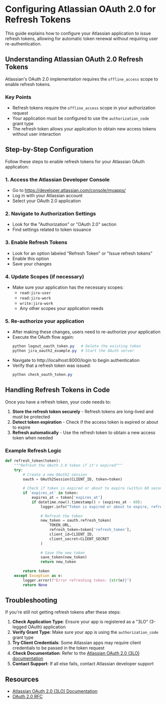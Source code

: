 # Configuring Atlassian OAuth 2.0 for Refresh Tokens

This guide explains how to configure your Atlassian application to issue refresh tokens, allowing for automatic token renewal without requiring user re-authentication.

## Understanding Atlassian OAuth 2.0 Refresh Tokens

Atlassian's OAuth 2.0 implementation requires the `offline_access` scope to enable refresh tokens.

### Key Points
- Refresh tokens require the `offline_access` scope in your authorization request
- Your application must be configured to use the `authorization_code` grant type
- The refresh token allows your application to obtain new access tokens without user interaction

## Step-by-Step Configuration

Follow these steps to enable refresh tokens for your Atlassian OAuth application:

### 1. Access the Atlassian Developer Console
- Go to https://developer.atlassian.com/console/myapps/
- Log in with your Atlassian account
- Select your OAuth 2.0 application

### 2. Navigate to Authorization Settings
- Look for the "Authorization" or "OAuth 2.0" section
- Find settings related to token issuance

### 3. Enable Refresh Tokens
- Look for an option labeled "Refresh Token" or "Issue refresh tokens"
- Enable this option
- Save your changes

### 4. Update Scopes (if necessary)
- Make sure your application has the necessary scopes:
  - `read:jira-user`
  - `read:jira-work`
  - `write:jira-work`
  - Any other scopes your application needs

### 5. Re-authorize your application
- After making these changes, users need to re-authorize your application
- Execute the OAuth flow again:
  ```powershell
  python logout_oauth_token.py   # Delete the existing token
  python jira_oauth2_example.py  # Start the OAuth server
  ```
- Navigate to http://localhost:8000/login to begin authentication
- Verify that a refresh token was issued:
  ```powershell
  python check_oauth_token.py
  ```

## Handling Refresh Tokens in Code

Once you have a refresh token, your code needs to:

1. **Store the refresh token securely** - Refresh tokens are long-lived and must be protected
2. **Detect token expiration** - Check if the access token is expired or about to expire
3. **Refresh automatically** - Use the refresh token to obtain a new access token when needed

### Example Refresh Logic

```python
def refresh_token(token):
    """Refresh the OAuth 2.0 token if it's expired"""
    try:
        # Create a new OAuth2 session
        oauth = OAuth2Session(CLIENT_ID, token=token)
        
        # Check if token is expired or about to expire (within 60 seconds)
        if 'expires_at' in token:
            expires_at = token['expires_at']
            if datetime.now().timestamp() > (expires_at - 60):
                logger.info("Token is expired or about to expire, refreshing...")
                
                # Refresh the token
                new_token = oauth.refresh_token(
                    TOKEN_URL,
                    refresh_token=token['refresh_token'],
                    client_id=CLIENT_ID,
                    client_secret=CLIENT_SECRET
                )
                
                # Save the new token
                save_token(new_token)
                return new_token
        
        return token
    except Exception as e:
        logger.error(f"Error refreshing token: {str(e)}")
        return None
```

## Troubleshooting

If you're still not getting refresh tokens after these steps:

1. **Check Application Type**: Ensure your app is registered as a "3LO" (3-legged OAuth) application
2. **Verify Grant Type**: Make sure your app is using the `authorization_code` grant type
3. **Try Client Credentials**: Some Atlassian apps may require client credentials to be passed in the token request
4. **Check Documentation**: Refer to the [Atlassian OAuth 2.0 (3LO) documentation](https://developer.atlassian.com/cloud/jira/platform/oauth-2-3lo-apps/)
5. **Contact Support**: If all else fails, contact Atlassian developer support

## Resources

- [Atlassian OAuth 2.0 (3LO) Documentation](https://developer.atlassian.com/cloud/jira/platform/oauth-2-3lo-apps/)
- [OAuth 2.0 RFC](https://tools.ietf.org/html/rfc6749)
